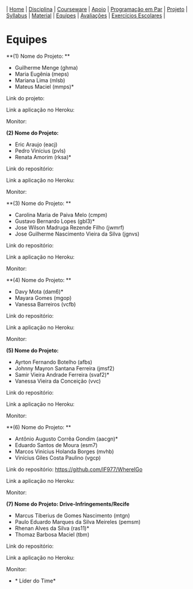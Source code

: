 | [Home](https://github.com/vinicius3w/if977) | [Disciplina](/pages/disciplina.md) | [Courseware](/pages/courseware.md) | [Apoio](/pages/apoio.md) | [Programação em Par](/pages/pairprogramming.md) | [Projeto](/pages/projeto.md) | [Syllabus](/pages/syllabus.md) | [Material](/pages/material.md) | [Equipes](/pages/equipes.md) | [Avaliações](/pages/avaliacoes.md) | [Exercícios Escolares](/pages/exerciciosescolares.md) |

# Equipes

**(1) Nome do Projeto: **

 - Guilherme Menge (ghma)
 - Maria Eugênia (meps)
 - Mariana Lima (mlsb)
 - Mateus Maciel (mmps)\*

Link do projeto: 

Link a aplicação no Heroku:

Monitor: 

**(2) Nome do Projeto:**

 - Eric Araujo (eacj)
 - Pedro Vinícius (pvls)
 - Renata Amorim (rksa)\*

Link do repositório: 

Link a aplicação no Heroku: 

Monitor: 

**(3) Nome do Projeto: **

 - Carolina Maria de Paiva Melo (cmpm)
 - Gustavo Bernardo Lopes (gbl3)\*
 - Jose Wilson Madruga Rezende Filho (jwmrf)
 - Jose Guilherme Nascimento Vieira da Silva (jgnvs)

Link do repositório: 

Link a aplicação no Heroku: 

Monitor: 

**(4) Nome do Projeto: **

 - Davy Mota (dam6)\*
 - Mayara Gomes (mgop)
 - Vanessa Barreiros (vcfb)

Link do repositório: 

Link a aplicação no Heroku: 

Monitor: 

**(5) Nome do Projeto:**

 - Ayrton Fernando Botelho (afbs)
 - Johnny Mayron Santana Ferreira (jmsf2)
 - Samir Vieira Andrade Ferreira (svaf2)\*
 - Vanessa Vieira da Conceição (vvc)

Link do repositório: 

Link a aplicação no Heroku: 

Monitor: 

**(6) Nome do Projeto: **

 - Antônio Augusto Corrêa Gondim (aacgn)\*
 - Eduardo Santos de Moura (esm7)
 - Marcos Vinicius Holanda Borges (mvhb)
 - Vinícius Giles Costa Paulino (vgcp)

Link do repositório: <https://github.com/IF977/WhereIGo>

Link a aplicação no Heroku: 

Monitor: 

**(7) Nome do Projeto: Drive-Infringements/Recife**

 - Marcus Tiberius de Gomes Nascimento (mtgn)
 - Paulo Eduardo Marques da Silva Meireles (pemsm)
 - Rhenan Alves da Silva (ras11)\*
 - Thomaz Barbosa Maciel (tbm)

Link do repositório: 

Link a aplicação no Heroku:

Monitor: 

* \* Líder do Time*

